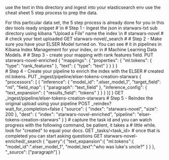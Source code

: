 use the text in this directory and ingest into your elasticsearch env
use the cheat sheet 5 step process to prep the data.

For this particular data set, the 5 step process is already done for you in this dev tools ready
snippet
\# \\n
\# Step 1 - Ingest the json in starwars-txt sub directory using kibana “Upload a File” name the index \\n
\# starwars-novel
\#
\# check your text uploaded
GET starwars-novel/_search
\#
\# Step 2 - Make sure you have your ELSER Model turned on.  You can see 
\# it in pipelines in Kibana Index Management for your index, or in 
\# Machine Learning Data Models.
\#
\# Step 3 - create your mapping with rank features field.
PUT starwars-novel-enriched
{
  "mappings": {
    "properties": {
      "ml.tokens": {
        "type": "rank_features"
      },
      "text": {
        "type": "text"
      }
    }
  }
}  
\# Step 4 - Create your pipeline to enrich the index with the ELSER
\# created ml.tokens.
PUT _ingest/pipeline/elser-tokens-creation-starwars
{
  "processors": [
    {
      "inference": {
        "model_id": ".elser_model_1",
        "target_field": "ml",
        "field_map": {
          "paragraph": "text_field"
        },
        "inference_config": {
          "text_expansion": {
            "results_field": "tokens"
          }
        }
      }
    }]
}
GET _ingest/pipeline/elser-tokens-creation-starwars
\# Step 5 - Reindex the original upload using your pipeline
POST _reindex?wait_for_completion=false
{
  "source": {
    "index": "starwars-novel",
    "size": 200
  },
  "dest": {
    "index": "starwars-novel-enriched",
    "pipeline": "elser-tokens-creation-starwars"
  }
}
\# capture the task id and you can watch progress with the following command, be patient, it takes a
\# little while.  look for "created" to equal your docs.
GET _tasks/<task_id>
\# once that is completed you can start asking questions
GET starwars-novel-enriched/_search
{
   "query":{
      "text_expansion":{
         "ml.tokens":{
            "model_id":".elser_model_1",
            "model_text":"who was luke's uncle?"
         }
      }
   },
   "_source": ["paragraph"]
}

